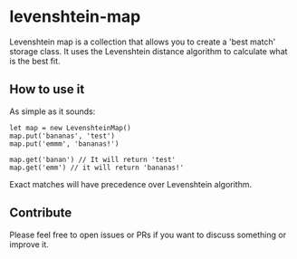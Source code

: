 # levenshtein-map

Levenshtein map is a collection that allows you to create a 'best match' storage
class. It uses the Levenshtein distance algorithm to calculate what is the best
fit.

## How to use it

As simple as it sounds:

```
let map = new LevenshteinMap()
map.put('bananas', 'test')
map.put('emmm', 'bananas!')

map.get('banan') // It will return 'test'
map.get('emm') // it will return 'bananas!'
```

Exact matches will have precedence over Levenshtein algorithm.

## Contribute

Please feel free to open issues or PRs if you want to discuss something or
improve it.
